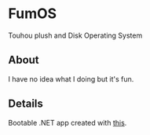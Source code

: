 # FumOS
Touhou plush and Disk Operating System

## About
I have no idea what I doing but it's fun.

## Details
Bootable .NET app created with [this](https://github.com/CosmosOS/Cosmos).